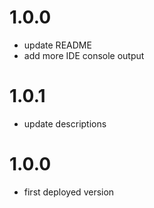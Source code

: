# 1.0.0
- update README
- add more IDE console output

# 1.0.1
- update descriptions

# 1.0.0
- first deployed version